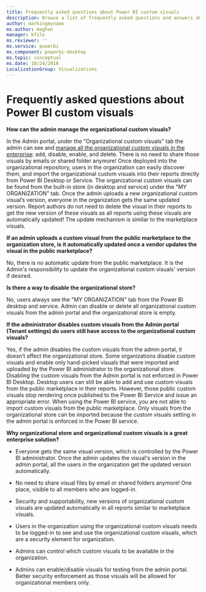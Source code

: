 ```yaml
---
title: Frequently asked questions about Power BI custom visuals
description: Browse a list of frequently asked questions and answers about Power BI custom visuals
author: markingmyname
ms.author: maghan
manager: kfile
ms.reviewer: ''
ms.service: powerbi
ms.component: powerbi-desktop
ms.topic: conceptual
ms.date: 10/24/2018
LocalizationGroup: Visualizations
---
```


# Frequently asked questions about Power BI custom visuals

**How can the admin manage the organizational custom visuals?**

In the Admin portal, under the "Organizational custom visuals" tab the admin can see and [manage all the organizational custom visuals in the enterprise](https://docs.microsoft.com/power-bi/service-admin-portal#organization-visuals): add, disable, enable, and delete.
There is no need to share those visuals by emails or shared folder anymore! Once deployed into the organizational repository, users in the organization can easily discover them, and import the organizational custom visuals into their reports directly from Power BI Desktop or Service. The organizational custom visuals can be found from the built-in store (in desktop and service) under the "MY ORGANIZATION" tab. Once the admin uploads a new organizational custom visual’s version, everyone in the organization gets the same updated version. Report authors do not need to delete the visual in their reports to get the new version of these visuals as all reports using these visuals are automatically updated! The update mechanism is similar to the marketplace visuals.

**If an admin uploads a custom visual from the public marketplace to the organization store, is it automatically updated once a vendor updates the visual in the public marketplace?**

No, there is no automatic update from the public marketplace.
It is the Admin's responsibility to update the organizational custom visuals' version if desired.

**Is there a way to disable the organizational store?**

No, users always see the "MY ORGANIZATION" tab from the Power BI desktop and service. Admin can disable or delete all organizational custom visuals from the admin portal and the organizational store is empty.
  
**If the administrator disables custom visuals from the Admin portal (Tenant settings) do users still have access to the organizational custom visuals?**

Yes, if the admin disables the custom visuals from the admin portal, it doesn’t affect the organizational store. Some organizations disable custom visuals and enable only hand-picked visuals that were imported and uploaded by the Power BI administrator to the organizational store. Disabling the custom visuals from the Admin portal is not enforced in Power BI Desktop. Desktop users can still be able to add and use custom visuals from the public marketplace in their reports. However, those public custom visuals stop rendering once published to the Power BI Service and issue an appropriate error. When using the Power BI service,  you are not able to import custom visuals from the public marketplace. Only visuals from the organizational store can be imported because the custom visuals setting in the admin portal is enforced in the Power BI service.

**Why organizational store and organizational custom visuals is a great enterprise solution?**

* Everyone gets the same visual version, which is controlled by the Power BI administrator. Once the admin updates the visual's version in the admin portal, all the users in the organization get the updated version automatically.

* No need to share visual files by email or shared folders anymore! One place, visible to all members who are logged-in.

* Security and supportability, new versions of organizational custom visuals are updated automatically in all reports similar to marketplace visuals.

* Users in the organization using the organizational custom visuals needs to be logged-in to see and use the organizational custom visuals, which are a security element for organization.

* Admins can control which custom visuals to be available in the organization.

* Admins can enable/disable visuals for testing from the admin portal. Better security enforcement as those visuals will be allowed for organizational members only.
